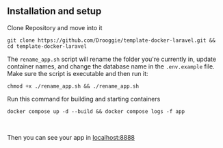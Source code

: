 ## Installation and setup 

Clone Repository and move into it
```
git clone https://github.com/Drooggie/template-docker-laravel.git && cd template-docker-laravel
``` 

The `rename_app.sh` script will rename the folder you're currently in, update container names, and change the database name in the `.env.example` file.
Make sure the script is executable and then run it:
```
chmod +x ./rename_app.sh && ./rename_app.sh
```


Run this command for building and starting containers
```
docker compose up -d --build && docker compose logs -f app
```  
<br />

Then you can see your app in <a href="http://localhost:8888/"> localhost:8888</a>
